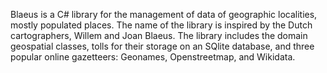 Blaeus is a C# library for the management of data of geographic localities, mostly populated places. The name of the library is inspired by the Dutch cartographers, Willem and Joan Blaeus. 
The library includes the domain geospatial classes, tolls for their storage on an SQlite database, and three popular online gazetteers: Geonames, Openstreetmap, and Wikidata.
